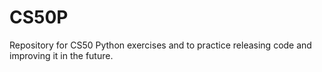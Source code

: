 # CS50P
Repository for CS50 Python exercises and to practice releasing code and improving it in the future.
